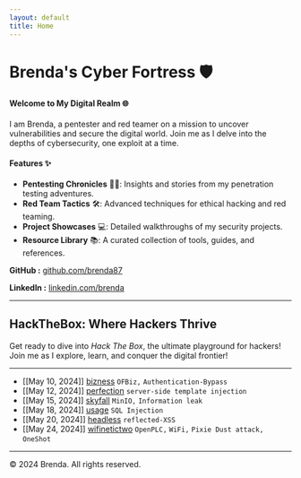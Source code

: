 ```yaml
---
layout: default
title: Home
---
```



# Brenda's Cyber Fortress 🛡️
#### Welcome to My Digital Realm 🌐
I am Brenda, a pentester and red teamer on a mission to uncover vulnerabilities and secure the digital world. Join me as I delve into the depths of cybersecurity, one exploit at a time.

#### Features ✨

- **Pentesting Chronicles** 🕵️‍♀️: Insights and stories from my penetration testing adventures.
- **Red Team Tactics** 🛠️: Advanced techniques for ethical hacking and red teaming.
- **Project Showcases** 💻: Detailed walkthroughs of my security projects.
- **Resource Library** 📚: A curated collection of tools, guides, and references.

<p><strong>GitHub :</strong> <a href="https://github.com/brenda87">github.com/brenda87</a></p>
<p><strong>LinkedIn :</strong> <a href="https://www.linkedin.com/in/brenda-kawira-162875222/">linkedin.com/brenda</a></p>


* * *


## HackTheBox: Where Hackers Thrive
<p>Get ready to dive into <em>Hack The Box</em>, the ultimate playground for hackers! Join me as I explore, learn, and conquer the digital frontier!</p>
<hr>

- [[May 10, 2024]] [bizness](posts/hackthebox/bizness.md) `OFBiz,` `Authentication-Bypass`
- [[May 12, 2024]] [perfection](posts/hackthebox/perfection.md) `server-side template injection` 
- [[May 15, 2024]] [skyfall](posts/hackthebox/skyfall.md) `MinIO,` `Information leak`
- [[May 18, 2024]] [usage](posts/hackthebox/usage.md) `SQL Injection`
- [[May 20, 2024]] [headless](posts/hackthebox/headless.md) `reflected-XSS`
- [[May 24, 2024]] [wifinetictwo](posts/hackthebox/wifinetictwo.md) `OpenPLC,` `WiFi,` `Pixie Dust attack,` `OneShot`


* * *


<footer>
    <p>&copy; 2024 Brenda. All rights reserved.</p>
  </footer>
